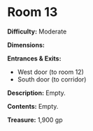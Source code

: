 # Room 13

**Difficulty:** Moderate

**Dimensions:** 

**Entrances & Exits:**
- West door (to room 12)
- South door (to corridor)

**Description:**
Empty.

**Contents:**
Empty.

**Treasure:**
1,900 gp